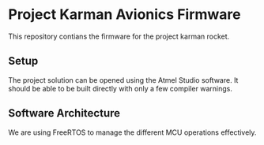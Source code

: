 # Project Karman Avionics Firmware

This repository contians the firmware for the project karman rocket.

## Setup

The project solution can be opened using the Atmel Studio software. It should be able to be built directly with only a few compiler warnings.

## Software Architecture

We are using FreeRTOS to manage the different MCU operations effectively.

